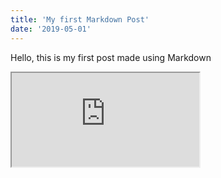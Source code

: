 ```yaml
---
title: 'My first Markdown Post'
date: '2019-05-01'
---
```


Hello, this is my first post made using Markdown

<iframe src="https://www.youtube.com/embed?v=8t0vNu2fCCM&t=10613s"></iframe>
